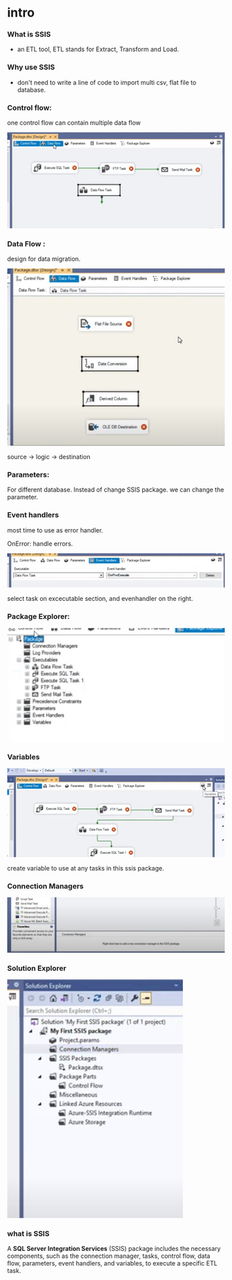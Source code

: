 # intro

### What is SSIS

* an ETL tool, ETL stands for Extract, Transform and Load.

### Why use SSIS

* don't need to write a line of code to import multi csv, flat file to database.



### Control flow:

one control flow can contain multiple data flow

![](../.gitbook/assets/image%20%28353%29.png)

### Data Flow :

design for data migration.

![](../.gitbook/assets/image%20%28340%29.png)

source -&gt; logic -&gt; destination

### Parameters:

For different database. Instead of change SSIS package. we can change the parameter. 

### Event handlers

most time to use as error handler.

OnError: handle errors. 

![](../.gitbook/assets/image%20%28343%29.png)

select task on excecutable section, and evenhandler on the right.

### Package Explorer:

![](../.gitbook/assets/image%20%28342%29.png)

### Variables

![](../.gitbook/assets/image%20%28347%29.png)

create variable to use at any tasks in this ssis package. 

### Connection Managers

![](../.gitbook/assets/image%20%28339%29.png)

### Solution Explorer

![](../.gitbook/assets/image%20%28348%29.png)

### what is SSIS 

 A **SQL Server Integration Services** \(SSIS\) package includes the necessary components, such as the connection manager, tasks, control flow, data flow, parameters, event handlers, and variables, to execute a specific ETL task.



